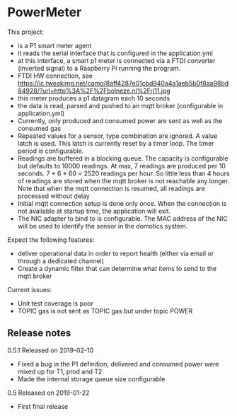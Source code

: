 # PowerMeter
This project:
* is a P1 smart meter agent
* it reads the serial interface that is configured in the application.yml
* at this interface, a smart p1 meter is connected via a FTDI converter (inverted signal) to a Raspberry Pi running the program.
* FTDI HW connection, see https://ic.tweakimg.net/camo/8aff4287e01cbd940a4a1aeb5b0f8aa98bd84928/?url=http%3A%2F%2Fbolneze.nl%2Frj11.jpg
* this meter produces a p1 datagram each 10 seconds
* the data is read, parsed and pushed to an mqtt broker (configurable in application.yml)
* Currently, only produced and consumed power are sent as well as the consumed gas
* Repeated values for a sensor, type combination are ignored. A value latch is used. This latch is currently reset by a timer loop. The timer period is configurable.
* Readings are buffered in a blocking queue. The capacity is configurable but defaults to 10000 readings. At max, 7 readings are produced per 10 seconds. 7 * 6 * 60 = 2520 readings per hour. So little less than 4 hours of readings are stored when the mqtt broker is not reachable any longer. Note that when the mqtt connection is resumed, all readings are processed without delay
* Initial mqtt connection setup is done only once. When the connection is not available at startup time, the application will exit.
* The NIC adapter to bind to is configurable. The MAC address of the NIC will be used to identify the sensor in the domotics system.

Expect the following features:
* deliver operational data in order to report health (either via email or through a dedicated channel)
* Create a dynamic filter that can determine what items to send to the mqtt broker

Current issues:
* Unit test coverage is poor
* TOPIC gas is not sent as TOPIC gas but under topic POWER


## Release notes
0.5.1 Released on 2019-02-10
* Fixed a bug in the P1 definition; delivered and consumed power were mixed up for T1, prod and T2
* Made the internal storage queue size configurable

0.5 Released on 2019-01-22
* First final release
